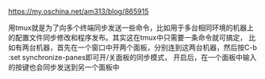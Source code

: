 
https://my.oschina.net/am313/blog/865915

用tmux就是为了向多个终端同步发送一些命令，比如用于多台相同环境的机器上的配置文件同步修改和程序发布。其实这在tmux中只需要一条命令就可搞定，
比如有两台机器，首先在一个窗口中开两个面板，分别连到这两台机器，然后按C-b :set synchronize-panes即可开/关面板的同步模式，
开启后，在一个面板中输入的按键也会同步发送到另一个面板中